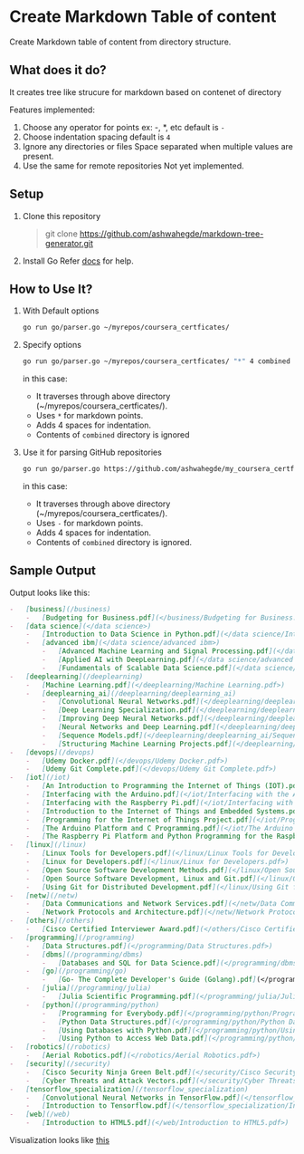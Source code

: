 # Create Markdown Table of content
Create Markdown table of content from directory structure.

## What does it do?

It creates tree like strucure for markdown based on contenet of directory

Features implemented:
1.  Choose any operator for points
    ex: -, *, etc
    default is `-`
2.  Choose indentation spacing
    default is `4`
3.  Ignore any directories or files
    Space separated when multiple values are present.
4.  Use the same for remote repositories
    Not yet implemented.

## Setup

1.  Clone this repository
    >   git clone https://github.com/ashwahegde/markdown-tree-generator.git
2.  Install Go
    Refer [docs](https://golang.org/doc/install) for help.

## How to Use It?

1.  With Default options
    ```bash
    go run go/parser.go ~/myrepos/coursera_certficates/
    ```
2.  Specify options
    ```bash
    go run go/parser.go ~/myrepos/coursera_certficates/ "*" 4 combined
    ```
    in this case:
    -   It traverses through above directory (~/myrepos/coursera_certficates/).
    -   Uses `*` for markdown points.
    -   Adds 4 spaces for indentation.
    -   Contents of `combined` directory is ignored

3.  Use it for parsing GitHub repositories
    ```bash
    go run go/parser.go https://github.com/ashwahegde/my_coursera_certficates "-" 4 combined
    ```
    in this case:
    -   It traverses through above directory (~/myrepos/coursera_certficates/).
    -   Uses `-` for markdown points.
    -   Adds 4 spaces for indentation.
    -   Contents of `combined` directory is ignored.

## Sample Output

Output looks like this:
```md
-   [business](/business)
    -   [Budgeting for Business.pdf](</business/Budgeting for Business.pdf>)
-   [data science](</data science>)
    -   [Introduction to Data Science in Python.pdf](</data science/Introduction to Data Science in Python.pdf>)
    -   [advanced ibm](</data science/advanced ibm>)
        -   [Advanced Machine Learning and Signal Processing.pdf](</data science/advanced ibm/Advanced Machine Learning and Signal Processing.pdf>)
        -   [Applied AI with DeepLearning.pdf](</data science/advanced ibm/Applied AI with DeepLearning.pdf>)
        -   [Fundamentals of Scalable Data Science.pdf](</data science/advanced ibm/Fundamentals of Scalable Data Science.pdf>)
-   [deeplearning](/deeplearning)
    -   [Machine Learning.pdf](</deeplearning/Machine Learning.pdf>)
    -   [deeplearning_ai](/deeplearning/deeplearning_ai)
        -   [Convolutional Neural Networks.pdf](</deeplearning/deeplearning_ai/Convolutional Neural Networks.pdf>)
        -   [Deep Learning Specialization.pdf](</deeplearning/deeplearning_ai/Deep Learning Specialization.pdf>)
        -   [Improving Deep Neural Networks.pdf](</deeplearning/deeplearning_ai/Improving Deep Neural Networks.pdf>)
        -   [Neural Networks and Deep Learning.pdf](</deeplearning/deeplearning_ai/Neural Networks and Deep Learning.pdf>)
        -   [Sequence Models.pdf](</deeplearning/deeplearning_ai/Sequence Models.pdf>)
        -   [Structuring Machine Learning Projects.pdf](</deeplearning/deeplearning_ai/Structuring Machine Learning Projects.pdf>)
-   [devops](/devops)
    -   [Udemy Docker.pdf](</devops/Udemy Docker.pdf>)
    -   [Udemy Git Complete.pdf](</devops/Udemy Git Complete.pdf>)
-   [iot](/iot)
    -   [An Introduction to Programming the Internet of Things (IOT).pdf](</iot/An Introduction to Programming the Internet of Things (IOT).pdf>)
    -   [Interfacing with the Arduino.pdf](</iot/Interfacing with the Arduino.pdf>)
    -   [Interfacing with the Raspberry Pi.pdf](</iot/Interfacing with the Raspberry Pi.pdf>)
    -   [Introduction to the Internet of Things and Embedded Systems.pdf](</iot/Introduction to the Internet of Things and Embedded Systems.pdf>)
    -   [Programming for the Internet of Things Project.pdf](</iot/Programming for the Internet of Things Project.pdf>)
    -   [The Arduino Platform and C Programming.pdf](</iot/The Arduino Platform and C Programming.pdf>)
    -   [The Raspberry Pi Platform and Python Programming for the Raspberry Pi.pdf](</iot/The Raspberry Pi Platform and Python Programming for the Raspberry Pi.pdf>)
-   [linux](/linux)
    -   [Linux Tools for Developers.pdf](</linux/Linux Tools for Developers.pdf>)
    -   [Linux for Developers.pdf](</linux/Linux for Developers.pdf>)
    -   [Open Source Software Development Methods.pdf](</linux/Open Source Software Development Methods.pdf>)
    -   [Open Source Software Development, Linux and Git.pdf](</linux/Open Source Software Development, Linux and Git.pdf>)
    -   [Using Git for Distributed Development.pdf](</linux/Using Git for Distributed Development.pdf>)
-   [netw](/netw)
    -   [Data Communications and Network Services.pdf](</netw/Data Communications and Network Services.pdf>)
    -   [Network Protocols and Architecture.pdf](</netw/Network Protocols and Architecture.pdf>)
-   [others](/others)
    -   [Cisco Certified Interviewer Award.pdf](</others/Cisco Certified Interviewer Award.pdf>)
-   [programming](/programming)
    -   [Data Structures.pdf](</programming/Data Structures.pdf>)
    -   [dbms](/programming/dbms)
        -   [Databases and SQL for Data Science.pdf](</programming/dbms/Databases and SQL for Data Science.pdf>)
    -   [go](/programming/go)
        -   [Go- The Complete Developer's Guide (Golang).pdf](</programming/go/Go- The Complete Developer's Guide (Golang).pdf>)
    -   [julia](/programming/julia)
        -   [Julia Scientific Programming.pdf](</programming/julia/Julia Scientific Programming.pdf>)
    -   [python](/programming/python)
        -   [Programming for Everybody.pdf](</programming/python/Programming for Everybody.pdf>)
        -   [Python Data Structures.pdf](</programming/python/Python Data Structures.pdf>)
        -   [Using Databases with Python.pdf](</programming/python/Using Databases with Python.pdf>)
        -   [Using Python to Access Web Data.pdf](</programming/python/Using Python to Access Web Data.pdf>)
-   [robotics](/robotics)
    -   [Aerial Robotics.pdf](</robotics/Aerial Robotics.pdf>)
-   [security](/security)
    -   [Cisco Security Ninja Green Belt.pdf](</security/Cisco Security Ninja Green Belt.pdf>)
    -   [Cyber Threats and Attack Vectors.pdf](</security/Cyber Threats and Attack Vectors.pdf>)
-   [tensorflow_specialization](/tensorflow_specialization)
    -   [Convolutional Neural Networks in TensorFlow.pdf](</tensorflow_specialization/Convolutional Neural Networks in TensorFlow.pdf>)
    -   [Introduction to Tensorflow.pdf](</tensorflow_specialization/Introduction to Tensorflow.pdf>)
-   [web](/web)
    -   [Introduction to HTML5.pdf](</web/Introduction to HTML5.pdf>)
```

Visualization looks like [this](https://github.com/ashwahegde/my_coursera_certficates#categories)